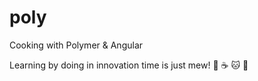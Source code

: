 # poly
Cooking with Polymer & Angular

Learning by doing in innovation time is just mew! :pizza: :coffee: :cat: :dog:
